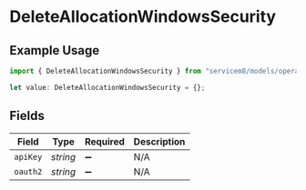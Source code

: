 # DeleteAllocationWindowsSecurity

## Example Usage

```typescript
import { DeleteAllocationWindowsSecurity } from "servicem8/models/operations";

let value: DeleteAllocationWindowsSecurity = {};
```

## Fields

| Field              | Type               | Required           | Description        |
| ------------------ | ------------------ | ------------------ | ------------------ |
| `apiKey`           | *string*           | :heavy_minus_sign: | N/A                |
| `oauth2`           | *string*           | :heavy_minus_sign: | N/A                |